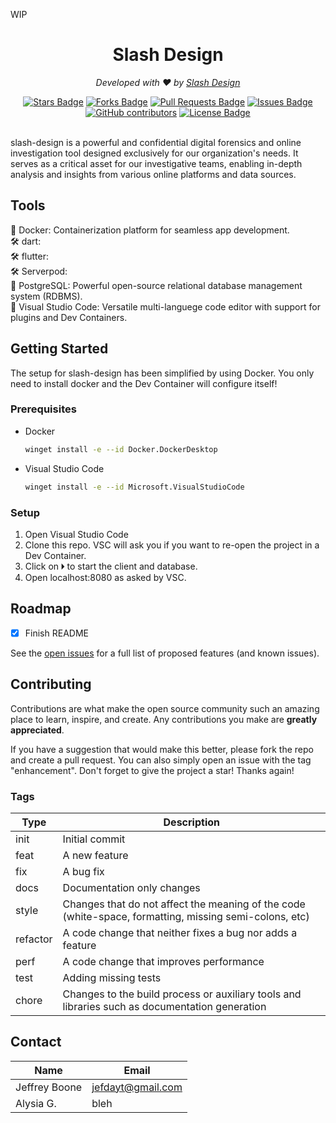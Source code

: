 WIP

<p align="center">
<!-- <img src="https://www.slashdesign.nl/wp-content/uploads/2022/07/LOGO-SPINE-DARK-BG.png" alt="Paris" width="360"> -->
</p>
<h1 align="center">Slash Design</h1>
<p align="center"><i>Developed with ❤️ by <a href="https://www.slashdesign.nl">Slash Design</a></i></p>
<div align="center">
  <a href="https://github.com/lazy-demon/slash-design/stargazers"><img src="https://img.shields.io/github/stars/lazy-demon/slash-design" alt="Stars Badge"/></a>
  <a href="https://github.com/lazy-demon/slash-design/network/members"><img src="https://img.shields.io/github/forks/lazy-demon/slash-design" alt="Forks Badge"/></a>
  <a href="https://github.com/lazy-demon/slash-design/pulls"><img src="https://img.shields.io/github/issues-pr/lazy-demon/slash-design" alt="Pull Requests Badge"/></a>
  <a href="https://github.com/lazy-demon/slash-design/issues"><img src="https://img.shields.io/github/issues/lazy-demon/slash-design" alt="Issues Badge"/></a>
  <a href="https://github.com/lazy-demon/slash-design/graphs/contributors"><img alt="GitHub contributors" src="https://img.shields.io/github/contributors/lazy-demon/slash-design?color=2b9348"></a>
  <a href="https://img.shields.io/badge/license-MIT-green"><img src="https://img.shields.io/badge/license-MIT-green" alt="License Badge"/></a>
</div>
<br>
<!-- <p align="center"><i>Loved the project? Please visit <a href="https://www.slashdesign.nl/">slashdesign.nl</a></i></p>
<br> -->

slash-design is a powerful and confidential digital forensics and online investigation tool designed exclusively for our organization's needs. It serves as a critical asset for our investigative teams, enabling in-depth analysis and insights from various online platforms and data sources.

## Tools

💾  Docker: Containerization platform for seamless app development. <br>
🛠️  dart:   <br>
🛠️  flutter:   <br> 
🛠️  Serverpod:   <br>
🐋  PostgreSQL: Powerful open-source relational database management system (RDBMS). <br>
🧮  Visual Studio Code: Versatile multi-languege code editor with support for plugins and Dev Containers.<br> 

## Getting Started

The setup for slash-design has been simplified by using Docker. You only need to install docker and the Dev Container will configure itself!

### Prerequisites

* Docker

   ```sh
   winget install -e --id Docker.DockerDesktop
  ```

* Visual Studio Code

   ```sh
   winget install -e --id Microsoft.VisualStudioCode
  ```

### Setup
1. Open Visual Studio Code
2. Clone this repo. VSC will ask you if you want to re-open the project in a Dev Container.
2. Click on 🞂 to start the client and database.
3. Open localhost:8080 as asked by VSC.

## Roadmap

* [x] Finish README 

See the [open issues](https://github.com/lazy-demon/slash-design/issues) for a full list of proposed features (and known issues).

## Contributing

Contributions are what make the open source community such an amazing place to learn, inspire, and create. Any contributions you make are **greatly appreciated**.

If you have a suggestion that would make this better, please fork the repo and create a pull request. You can also simply open an issue with the tag "enhancement".
Don't forget to give the project a star! Thanks again!

### Tags

| Type     | Description                                       |
|----------|---------------------------------------------------|
| init     | Initial commit                                    | 
| feat     | A new feature                                     |
| fix      | A bug fix                                         |
| docs     | Documentation only changes                        |
| style    | Changes that do not affect the meaning of the code (white-space, formatting, missing semi-colons, etc) |
| refactor | A code change that neither fixes a bug nor adds a feature |
| perf     | A code change that improves performance           |
| test     | Adding missing tests                              |
| chore    | Changes to the build process or auxiliary tools and libraries such as documentation generation |

## Contact

| Name            | Email                             |
|-----------------|-----------------------------------|
| Jeffrey Boone   | <jefdayt@gmail.com>      |
| Alysia G.    | bleh      |

